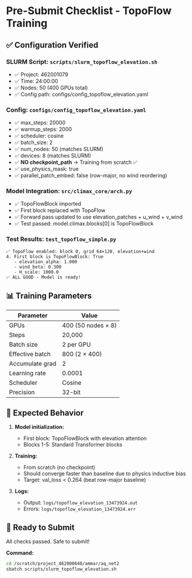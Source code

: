 # Pre-Submit Checklist - TopoFlow Training

## ✅ Configuration Verified

### SLURM Script: `scripts/slurm_topoflow_elevation.sh`
- ✅ Project: 462001079
- ✅ Time: 24:00:00
- ✅ Nodes: 50 (400 GPUs total)
- ✅ Config path: configs/config_topoflow_elevation.yaml

### Config: `configs/config_topoflow_elevation.yaml`
- ✅ max_steps: 20000
- ✅ warmup_steps: 2000
- ✅ scheduler: cosine
- ✅ batch_size: 2
- ✅ num_nodes: 50 (matches SLURM)
- ✅ devices: 8 (matches SLURM)
- ✅ **NO checkpoint_path** → Training from scratch ✅
- ✅ use_physics_mask: true
- ✅ parallel_patch_embed: false (row-major, no wind reordering)

### Model Integration: `src/climax_core/arch.py`
- ✅ TopoFlowBlock imported
- ✅ First block replaced with TopoFlow
- ✅ Forward pass updated to use elevation_patches + u_wind + v_wind
- ✅ Test passed: model.climax.blocks[0] is TopoFlowBlock

### Test Results: `test_topoflow_simple.py`
```
✅ TopoFlow enabled: block 0, grid 64×128, elevation+wind
4. First block is TopoFlowBlock: True
   - elevation_alpha: 1.000
   - wind_beta: 0.300
   - H_scale: 1000.0
✅ ALL GOOD - Model is ready!
```

## 📊 Training Parameters

| Parameter | Value |
|-----------|-------|
| GPUs | 400 (50 nodes × 8) |
| Steps | 20,000 |
| Batch size | 2 per GPU |
| Effective batch | 800 (2 × 400) |
| Accumulate grad | 2 |
| Learning rate | 0.0001 |
| Scheduler | Cosine |
| Precision | 32-bit |

## 🎯 Expected Behavior

1. **Model initialization:**
   - First block: TopoFlowBlock with elevation attention
   - Blocks 1-5: Standard Transformer blocks

2. **Training:**
   - From scratch (no checkpoint)
   - Should converge faster than baseline due to physics inductive bias
   - Target: val_loss < 0.264 (beat row-major baseline)

3. **Logs:**
   - Output: `logs/topoflow_elevation_13473924.out`
   - Errors: `logs/topoflow_elevation_13473924.err`

## 🚀 Ready to Submit

All checks passed. Safe to submit!

**Command:**
```bash
cd /scratch/project_462000640/ammar/aq_net2
sbatch scripts/slurm_topoflow_elevation.sh
```
